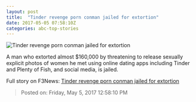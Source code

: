 ```yaml
---
layout: post
title:  "Tinder revenge porn conman jailed for extortion"
date: 2017-05-05 07:58:10Z
categories: abc-top-stories
---
```


![Tinder revenge porn conman jailed for extortion](http://www.abc.net.au/news/image/8502036-1x1-700x700.jpg)

A man who extorted almost $160,000 by threatening to release sexually explicit photos of women he met using online dating apps including Tinder and Plenty of Fish, and social media, is jailed.


Full story on F3News: [Tinder revenge porn conman jailed for extortion](http://www.f3nws.com/n/zztHSG)

> Posted on: Friday, May 5, 2017 12:58:10 PM
